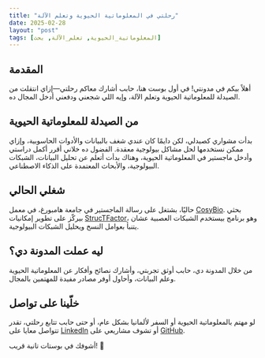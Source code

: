```yaml
---
title: "رحلتي في المعلوماتية الحيوية وتعلم الآلة"  
date: 2025-02-28  
layout: "post"  
tags: [المعلوماتية_الحيوية, تعلم_الآلة, بحث]  
---
```


## المقدمة  

أهلاً بيكم في مدونتي! في أول بوست هنا، حابب أشارك معاكم رحلتي—إزاي انتقلت من الصيدلة للمعلوماتية الحيوية وتعلم الآلة، وإيه اللي شجعني ودفعني أدخل المجال ده.  

## من الصيدلة للمعلوماتية الحيوية  

بدأت مشواري كصيدلي، لكن دايمًا كان عندي شغف بالبيانات والأدوات الحاسوبية، وإزاي ممكن نستخدمها لحل مشاكل بيولوجية معقدة. الفضول ده خلاني أقرر أكمل دراستي وأدخل ماجستير في المعلوماتية الحيوية، وهناك بدأت أتعلم عن تحليل البيانات، الشبكات البيولوجية، والأبحاث المعتمدة على الذكاء الاصطناعي.  

## شغلي الحالي  

حاليًا، بشتغل على رسالة الماجستير في جامعة هامبورغ، في معمل [CosyBio](https://www.cosy.bio/). بحثي بيركّز على تطوير إمكانيات [StrucTFactor](https://apps.cosy.bio/StrucTFactor/)، وهو برنامج بيستخدم الشبكات العصبية عشان يتنبأ بعوامل النسخ ويحليل الشبكات البيولوجية.  

## ليه عملت المدونة دي؟  

من خلال المدونة دي، حابب أوثق تجربتي، وأشارك نصائح وأفكار عن المعلوماتية الحيوية وعلم البيانات، وأحاول أوفر مصادر مفيدة للمهتمين بالمجال.

## خلّينا على تواصل  

لو مهتم بالمعلوماتية الحيوية أو السفر لألمانيا بشكل عام، أو حتى حابب تتابع رحلتي، تقدر تتواصل معايا على [LinkedIn](https://linkedin.com/in/yourlinkedin) أو تشوف مشاريعي على [GitHub](https://github.com/yourusername).  

أشوفك في بوستات تانية قريب! 🚀  